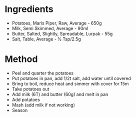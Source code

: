 # Ingredients

* Potatoes, Maris Piper, Raw, Average - 650g
* Milk, Semi Skimmed, Average - 90ml
* Butter, Salted, Slightly, Spreadable, Lurpak  - 55g
* Salt, Table, Average  - ½ Tsp/2.5g

# Method

* Peel and quarter the potatoes
* Put potatoes in pan, add 1/2t salt, add water until covered
* Bring to boil, reduce heat and simmer with cover for 15m
* Take potatoes out
* Add milk (6T) and butter (60g) and melt in pan
* Add potatoes
* Mash (add milk if not working)
* Season
